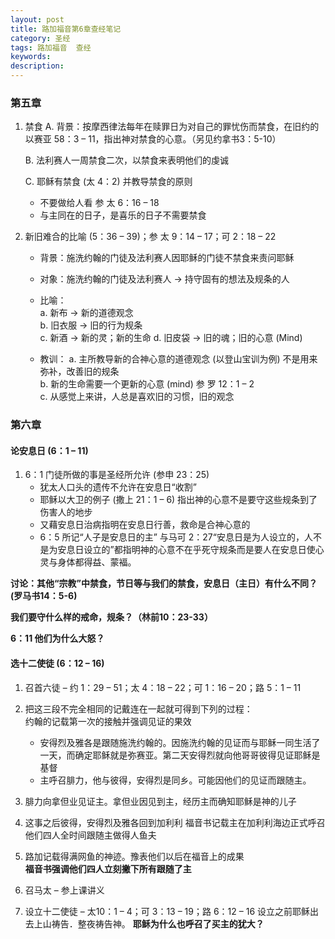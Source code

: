 ```yaml
---
layout: post
title: 路加福音第6章查经笔记
category: 圣经
tags: 路加福音  查经
keywords: 
description:  
---   
```


### 第五章
1.  禁食
      A.    背景：按摩西律法每年在赎罪日为对自己的罪忧伤而禁食，在旧约的以赛亚 58：3 – 11，指出神对禁食的心意。（另见约拿书3：5-10）    

      B.    法利赛人一周禁食二次，以禁食来表明他们的虔诚   
      
      C.    耶稣有禁食  (太 4：2) 并教导禁食的原则    
      
    - 不要做给人看 参 太 6：16 – 18
    - 与主同在的日子，是喜乐的日子不需要禁食   
            
2.  新旧难合的比喻  (5：36 – 39)；参 太 9：14 – 17；可 2：18 – 22  
    - 背景：施洗约翰的门徒及法利赛人因耶稣的门徒不禁食来责问耶稣   

    - 对象：施洗约翰的门徒及法利赛人 → 持守固有的想法及规条的人   
  
    - 比喻：  
             a.  新布 → 新的道德观念    
             b.  旧衣服 → 旧的行为规条   
             c.  新酒 → 新的灵；新的生命
             d.  旧皮袋 → 旧的魂；旧的心意 (Mind)      
             
    - 教训：
            a.    主所教导新的合神心意的道德观念 (以登山宝训为例) 不是用来弥补，改善旧的规条    
            b.   新的生命需要一个更新的心意 (mind) 参 罗 12：1 – 2   
            c.    从感觉上来讲，人总是喜欢旧的习惯，旧的观念
     
     
### 第六章     
#### 论安息日 (6：1 – 11)    
1. 6：1 门徒所做的事是圣经所允许 (参申 23：25)    
    - 犹太人口头的遗传不允许在安息日“收割” 
    - 耶稣以大卫的例子 (撒上 21：1 – 6) 指出神的心意不是要守这些规条到了伤害人的地步     
    - 又藉安息日治病指明在安息日行善，救命是合神心意的   
    - 6：5 所记“人子是安息日的主” 与马可 2：27“安息日是为人设立的，人不是为安息日设立的”都指明神的心意不在乎死守规条而是要人在安息日使心灵与身体都得益、蒙褔。

**讨论：其他“宗教”中禁食，节日等与我们的禁食，安息日（主日）有什么不同？(罗马书14：5-6)**   

**我们要守什么样的戒命，规条？（林前10：23-33）**   

**6：11 他们为什么大怒？**



#### 选十二使徒 (6：12 – 16)   
1. 召首六徒 – 约 1：29 – 51；太 4：18 – 22；可 1：16 – 20；路 5：1 – 11
2. 把这三段不完全相同的记戴连在一起就可得到下列的过程：   
约翰的记载第一次的接触并强调见证的果效  
    - 安得烈及雅各是跟随施洗约翰的。因施洗约翰的见证而与耶稣一同生活了一天，而确定耶稣就是弥赛亚。第二天安得烈就向他哥哥彼得见证耶稣是基督    
    - 主呼召腓力，他与彼得，安得烈是同乡。可能因他们的见证而跟随主。    
3. 腓力向拿但业见证主。拿但业因见到主，经历主而确知耶稣是神的儿子    
4. 这事之后彼得，安得烈及雅各回到加利利
福音书记载主在加利利海边正式呼召他们四人全时间跟随主做得人鱼夫     

5. 路加记载得满网鱼的神迹。豫表他们以后在福音上的成果     
 <strong>福音书强调他们四人立刻撇下所有跟随了主</strong>     

6.	召马太 – 参上课讲义    

7.	设立十二使徒 – 太10：1 – 4；可 3：13 – 19；路 6：12 – 16
设立之前耶稣出去上山祷告．整夜祷告神。
<strong>耶稣为什么也呼召了买主的犹大？</strong>
